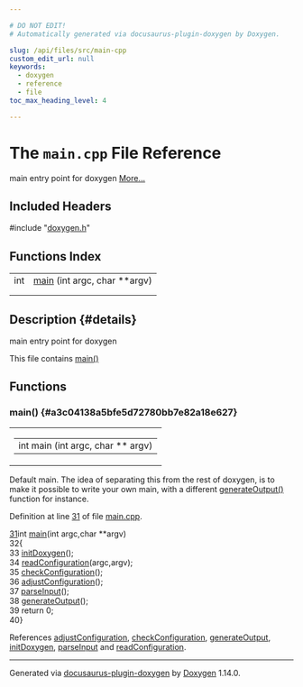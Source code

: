 ```yaml
---

# DO NOT EDIT!
# Automatically generated via docusaurus-plugin-doxygen by Doxygen.

slug: /api/files/src/main-cpp
custom_edit_url: null
keywords:
  - doxygen
  - reference
  - file
toc_max_heading_level: 4

---
```


<div class="doxyPage">

# The `main.cpp` File Reference

<p>main entry point for doxygen <a href="#details">More...</a></p>

## Included Headers

<div class="doxyIncludesList">#include "<a href="/web-doxygen/docs/api/files/src/doxygen-h">doxygen.h</a>"
</div>

## Functions Index

<table class="doxyMembersIndex">

<tr class="doxyMemberIndexItem">
<td class="doxyMemberIndexItemType" align="left" valign="top">int</td>
<td class="doxyMemberIndexItemName" align="left" valign="top"><a href="#a3c04138a5bfe5d72780bb7e82a18e627">main</a> (int argc, char **argv)</td>
</tr>
<tr class="doxyMemberIndexDescription">
<td class="doxyMemberIndexDescriptionLeft"></td>
<td class="doxyMemberIndexDescriptionRight">
</td>
</tr>
<tr class="doxyMemberIndexSeparator">
<td class="doxyMemberIndexSeparator" colspan="2"></td>
</tr>

</table>

## Description {#details}

<p>main entry point for doxygen</p>


<p>This file contains <a href="#a3c04138a5bfe5d72780bb7e82a18e627">main()</a></p>

<div class="doxySectionDef">

## Functions

### main() {#a3c04138a5bfe5d72780bb7e82a18e627}

<div class="doxyMemberItem">
<div class="doxyMemberProto">
<table class="doxyMemberLabels">
<tr class="doxyMemberLabels">
<td class="doxyMemberLabelsLeft">
<table class="doxyMemberName">
<tr>
<td class="doxyMemberName">int main (int argc, char ** argv)</td>
</tr>
</table>
</td>
</tr>
</table>
</div>
<div class="doxyMemberDoc">



<p>Default main. The idea of separating this from the rest of doxygen, is to make it possible to write your own main, with a different <a href="/web-doxygen/docs/api/files/src/doxygen-cpp/#a3efb8cd50f4362e3d58e72febfb872fa">generateOutput()</a> function for instance.</p>

<p>Definition at line <a href="#l00031">31</a> of file <a href="/web-doxygen/docs/api/files/src/main-cpp">main.cpp</a>.</p>

<div class="doxyProgramListing">

<div class="doxyCodeLine"><span class="doxyLineNumber"><a href="#a3c04138a5bfe5d72780bb7e82a18e627">31</a></span><span class="doxyLineContent"><span class="doxyHighlightKeywordType">int</span><span class="doxyHighlight"> <a href="#a3c04138a5bfe5d72780bb7e82a18e627">main</a>(</span><span class="doxyHighlightKeywordType">int</span><span class="doxyHighlight"> argc,</span><span class="doxyHighlightKeywordType">char</span><span class="doxyHighlight"> **argv)</span></span></div>
<div class="doxyCodeLine"><span class="doxyLineNumber">32</span><span class="doxyLineContent"><span class="doxyHighlight">{</span></span></div>
<div class="doxyCodeLine"><span class="doxyLineNumber">33</span><span class="doxyLineContent"><span class="doxyHighlight">  <a href="/web-doxygen/docs/api/files/src/doxygen-cpp/#a122070be7aebc9e3ab560b58fdd922c9">initDoxygen</a>();</span></span></div>
<div class="doxyCodeLine"><span class="doxyLineNumber">34</span><span class="doxyLineContent"><span class="doxyHighlight">  <a href="/web-doxygen/docs/api/files/src/doxygen-cpp/#ab0fa1b0c948e78e0d0d749ff1f5740b5">readConfiguration</a>(argc,argv);</span></span></div>
<div class="doxyCodeLine"><span class="doxyLineNumber">35</span><span class="doxyLineContent"><span class="doxyHighlight">  <a href="/web-doxygen/docs/api/files/src/doxygen-cpp/#a2426bb829c785229969c3052f3e37fb1">checkConfiguration</a>();</span></span></div>
<div class="doxyCodeLine"><span class="doxyLineNumber">36</span><span class="doxyLineContent"><span class="doxyHighlight">  <a href="/web-doxygen/docs/api/files/src/doxygen-cpp/#a10458b8a16238a4eae5fb5019df747e8">adjustConfiguration</a>();</span></span></div>
<div class="doxyCodeLine"><span class="doxyLineNumber">37</span><span class="doxyLineContent"><span class="doxyHighlight">  <a href="/web-doxygen/docs/api/files/src/doxygen-cpp/#a59d66805ece9da6ffd55fa4cc8252ef1">parseInput</a>();</span></span></div>
<div class="doxyCodeLine"><span class="doxyLineNumber">38</span><span class="doxyLineContent"><span class="doxyHighlight">  <a href="/web-doxygen/docs/api/files/src/doxygen-cpp/#a3efb8cd50f4362e3d58e72febfb872fa">generateOutput</a>();</span></span></div>
<div class="doxyCodeLine"><span class="doxyLineNumber">39</span><span class="doxyLineContent"><span class="doxyHighlight">  </span><span class="doxyHighlightKeywordFlow">return</span><span class="doxyHighlight"> 0;</span></span></div>
<div class="doxyCodeLine"><span class="doxyLineNumber">40</span><span class="doxyLineContent"><span class="doxyHighlight">}</span></span></div>

</div>


References <a href="/web-doxygen/docs/api/files/src/doxygen-cpp/#a10458b8a16238a4eae5fb5019df747e8">adjustConfiguration</a>, <a href="/web-doxygen/docs/api/files/src/doxygen-cpp/#a2426bb829c785229969c3052f3e37fb1">checkConfiguration</a>, <a href="/web-doxygen/docs/api/files/src/doxygen-cpp/#a3efb8cd50f4362e3d58e72febfb872fa">generateOutput</a>, <a href="/web-doxygen/docs/api/files/src/doxygen-cpp/#a122070be7aebc9e3ab560b58fdd922c9">initDoxygen</a>, <a href="/web-doxygen/docs/api/files/src/doxygen-cpp/#a59d66805ece9da6ffd55fa4cc8252ef1">parseInput</a> and <a href="/web-doxygen/docs/api/files/src/doxygen-cpp/#ab0fa1b0c948e78e0d0d749ff1f5740b5">readConfiguration</a>.
</div>
</div>

</div>

<hr/>

<p class="doxyGeneratedBy">Generated via <a href="https://github.com/xpack/docusaurus-plugin-doxygen">docusaurus-plugin-doxygen</a> by <a href="https://www.doxygen.nl">Doxygen</a> 1.14.0.</p>

</div>

